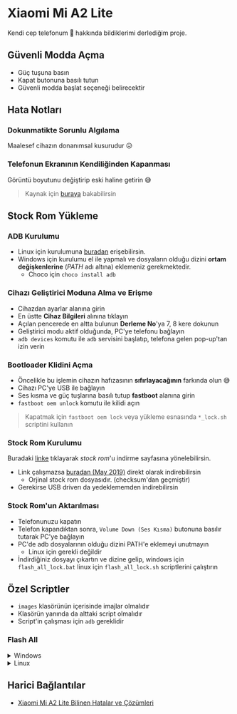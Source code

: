 # Xiaomi Mi A2 Lite <!-- omit in toc -->

Kendi cep telefonum 📱 hakkında bildiklerimi derlediğim proje.

## Güvenli Modda Açma

- Güç tuşuna basın
- Kapat butonuna basılı tutun
- Güvenli modda başlat seçeneği belirecektir

## Hata Notları

### Dokunmatikte Sorunlu Algılama

Maalesef cihazın donanımsal kusurudur 😥

### Telefonun Ekranının Kendiliğinden Kapanması

Görüntü boyutunu değiştirip eski haline getirin 😅

> Kaynak için [buraya](https://www.reddit.com/r/Xiaomi/comments/apkwo9/mi_a2_lite_autoclosing_apps/) bakabilirsin

## Stock Rom Yükleme

### ADB Kurulumu

- Linux için kurulumuna [buradan](../%C4%B0%C5%9Fletim%20Sistemi%20Notlar%C4%B1%2FLinux%20Notlar%C4%B1.md#adb--fastboot-android-tools-kurulumu) erişebilirsin.
- Windows için kurulumu el ile yapmalı ve dosyaların olduğu dizini **ortam değişkenlerine** (_PATH_ adı altına) eklemeniz gerekmektedir.
  - Choco için `choco install adb`

### Cihazı Geliştirici Moduna Alma ve Erişme

- Cihazdan ayarlar alanına girin
- En üstte **Cihaz Bilgileri** alınına tıklayın
- Açılan pencerede en altta bulunun **Derleme No**'ya 7, 8 kere dokunun
- Geliştirici modu aktif olduğunda, PC'ye telefonu bağlayın
- `adb devices` komutu ile `adb` servisini başlatıp, telefona gelen pop-up'tan izin verin

### Bootloader Klidini Açma

- Öncelikle bu işlemin cihazın hafızasının **sıfırlayacağının** farkında olun 😅
- Cihazı PC'ye USB ile bağlayın
- Ses kısma ve güç tuşlarına basılı tutup **fastboot** alanına girin
- `fastboot oem unlock` komutu ile kilidi açın

> Kapatmak için `fastboot oem lock` veya yükleme esnasında `*_lock.sh` scriptini kullanın

### Stock Rom Kurulumu

Buradaki [linke](http://en.miui.com/download-354.html) tıklayarak _stock rom_'u indirme sayfasına yönelebilirsin.

- Link çalışmazsa [buradan (May 2019)](http://bigota.d.miui.com/V10.0.9.0.PDLMIXM/daisy_global_images_V10.0.9.0.PDLMIXM_20190514.0000.00_9.0_f9d0c739e0.tgz) direkt olarak indirebilirsin
  - Orjinal stock rom dosyasıdır. (checksum'dan geçmiştir)
- Gerekirse USB driverı da yedeklememden indirebilirsin

### Stock Rom'un Aktarılması

- Telefonunuzu kapatın
- Telefon kapandıktan sonra, `Volume Down (Ses Kısma)` butonuna basılır tutarak PC'ye bağlayın
- PC'de adb dosyalarının olduğu dizini PATH'e eklemeyi unutmayın
  - Linux için gerekli değildir
- İndirdiğiniz dosyayı çıkartın ve dizine gelip, windows için `flash_all_lock.bat` linux için `flash_all_lock.sh` scriptlerini çalıştırın

## Özel Scriptler

- `images` klasörünün içerisinde imajlar olmalıdır
- Klasörün yanında da alttaki script olmalıdır
- Script'in çalışması için `adb` gereklidir

### Flash All

<details>
<summary>Windows</summary>

```bat
fastboot %* getvar product 2>&1 | findstr /r /c:"^product: *daisy" || @echo "error : Missmatching image and device" && exit /B 1
set CURRENT_ANTI_VER=1
for /f "tokens=2 delims=: " %%i in ('fastboot %* getvar rollback_ver 2^>^&1 ^| findstr /r /c:"rollback_ver:"') do (set version=%%i)
if [%version%] EQU [] set version=0
if %version% GTR %CURRENT_ANTI_VER% (
	@echo "error : current device antirollback version is greater than this package"
	exit /B 1
)
fastboot %* erase boot_a || @echo "Erase boot_a error" && exit /B 1
fastboot %* flash modem_a %~dp0\images\modem.img || @echo "Flash modem_a error" && exit /B 1
fastboot %* flash modem_b %~dp0\images\modem.img || @echo "Flash modem_b error" && exit /B 1
fastboot %* flash sbl1_a %~dp0\images\sbl1.img || @echo "Flash sbl1_a error" && exit /B 1
fastboot %* flash sbl1_b %~dp0\images\sbl1.img || @echo "Flash sbl1_b error" && exit /B 1
fastboot %* flash rpm_a %~dp0\images\rpm.img || @echo "Flash rpm_a error" && exit /B 1
fastboot %* flash rpm_b %~dp0\images\rpm.img || @echo "Flash rpm_b error" && exit /B 1
fastboot %* flash tz_a %~dp0\images\tz.img || @echo "Flash tz_a error" && exit /B 1
fastboot %* flash tz_b %~dp0\images\tz.img || @echo "Flash tz_b error" && exit /B 1
fastboot %* flash devcfg_a %~dp0\images\devcfg.img || @echo "Flash devcfg_a error" && exit /B 1
fastboot %* flash devcfg_b %~dp0\images\devcfg.img || @echo "Flash devcfg_b error" && exit /B 1
fastboot %* flash dsp_a %~dp0\images\dsp.img || @echo "Flash dsp_a error" && exit /B 1
fastboot %* flash dsp_b %~dp0\images\dsp.img || @echo "Flash dsp_b error" && exit /B 1
fastboot %* flash sec %~dp0\images\sec.dat || @echo "Flash sec error" && exit /B 1
fastboot %* flash splash %~dp0\images\splash.img || @echo "Flash splash error" && exit /B 1
fastboot %* flash aboot_a %~dp0\images\emmc_appsboot.mbn || @echo "Flash aboot_a error" && exit /B 1
fastboot %* flash aboot_b %~dp0\images\emmc_appsboot.mbn || @echo "Flash aboot_b error" && exit /B 1
fastboot %* flash boot_a %~dp0\images\boot.img || @echo "Flash boot_a error" && exit /B 1
fastboot %* flash boot_b %~dp0\images\boot.img || @echo "Flash boot_b error" && exit /B 1
fastboot %* flash system_a %~dp0\images\system.img || @echo "Flash system_a error" && exit /B 1
fastboot %* flash system_b %~dp0\images\system_other.img || @echo "Flash system_b error" && exit /B 1
fastboot %* flash vendor_a %~dp0\images\vendor.img || @echo "Flash vendor_a error" && exit /B 1
fastboot %* flash vendor_b %~dp0\images\vendor.img || @echo "Flash vendor_b error" && exit /B 1
fastboot %* flash lksecapp %~dp0\images\lksecapp.img || @echo "Flash lksecapp error" && exit /B 1
fastboot %* flash lksecappbak %~dp0\images\lksecapp.img || @echo "Flash lksecappbak error" && exit /B 1
fastboot %* flash cmnlib_a %~dp0\images\cmnlib.img || @echo "Flash cmnlib_a error" && exit /B 1
fastboot %* flash cmnlib_b %~dp0\images\cmnlib.img || @echo "Flash cmnlib_b error" && exit /B 1
fastboot %* flash cmnlib64_a %~dp0\images\cmnlib64.img || @echo "Flash cmnlib64_a error" && exit /B 1
fastboot %* flash cmnlib64_b %~dp0\images\cmnlib64.img || @echo "Flash cmnlib64_b error" && exit /B 1
fastboot %* flash keymaster_a %~dp0\images\keymaster.img || @echo "Flash keymaster_a error" && exit /B 1
fastboot %* flash keymaster_b %~dp0\images\keymaster.img || @echo "Flash keymaster_b error" && exit /B 1
fastboot %* flash userdata %~dp0\images\userdata.img || @echo "Flash userdata error" && exit /B 1
fastboot %* set_active a
fastboot %* reboot || @echo "Reboot error" && exit /B 1

```

</details>

<details>
<summary>Linux</summary>

```sh
fastboot $* getvar product 2>&1 | grep -E "^product: *daisy$"
if [ $? -ne 0 ] ; then echo "error : Missmatching image and device"; exit 1; fi
CURRENT_ANTI_VER=1
version=`fastboot getvar rollback_ver 2>&1 | grep "rollback_ver:" | awk -F ": " '{print $2}'`
if [  "${version}"x == ""x ] ; then version=0 ; fi
if [ ${version} -gt ${CURRENT_ANTI_VER} ] ; then  echo "error : current device antirollback version is greater than this package" ; exit 1 ; fi
fastboot $* erase boot_a
if [ $? -ne 0 ] ; then echo "Erase boot_a error"; exit 1; fi
fastboot $* flash modem_a `dirname $0`/images/modem.img
if [ $? -ne 0 ] ; then echo "Flash modem_a error"; exit 1; fi
fastboot $* flash modem_b `dirname $0`/images/modem.img
if [ $? -ne 0 ] ; then echo "Flash modem_b error"; exit 1; fi
fastboot $* flash sbl1_a `dirname $0`/images/sbl1.img
if [ $? -ne 0 ] ; then echo "Flash sbl1_a error"; exit 1; fi
fastboot $* flash sbl1_b `dirname $0`/images/sbl1.img
if [ $? -ne 0 ] ; then echo "Flash sbl1_b error"; exit 1; fi
fastboot $* flash rpm_a `dirname $0`/images/rpm.img
if [ $? -ne 0 ] ; then echo "Flash rpm_a error"; exit 1; fi
fastboot $* flash rpm_b `dirname $0`/images/rpm.img
if [ $? -ne 0 ] ; then echo "Flash rpm_b error"; exit 1; fi
fastboot $* flash tz_a `dirname $0`/images/tz.img
if [ $? -ne 0 ] ; then echo "Flash tz_a error"; exit 1; fi
fastboot $* flash tz_b `dirname $0`/images/tz.img
if [ $? -ne 0 ] ; then echo "Flash tz_b error"; exit 1; fi
fastboot $* flash devcfg_a `dirname $0`/images/devcfg.img
if [ $? -ne 0 ] ; then echo "Flash devcfg_a error"; exit 1; fi
fastboot $* flash devcfg_b `dirname $0`/images/devcfg.img
if [ $? -ne 0 ] ; then echo "Flash devcfg_b error"; exit 1; fi
fastboot $* flash dsp_a `dirname $0`/images/dsp.img
if [ $? -ne 0 ] ; then echo "Flash dsp_a error"; exit 1; fi
fastboot $* flash dsp_b `dirname $0`/images/dsp.img
if [ $? -ne 0 ] ; then echo "Flash dsp_b error"; exit 1; fi
fastboot $* flash sec `dirname $0`/images/sec.dat
if [ $? -ne 0 ] ; then echo "Flash sec error"; exit 1; fi
fastboot $* flash splash `dirname $0`/images/splash.img
if [ $? -ne 0 ] ; then echo "Flash splash error"; exit 1; fi
fastboot $* flash aboot_a `dirname $0`/images/emmc_appsboot.mbn
if [ $? -ne 0 ] ; then echo "Flash aboot_a error"; exit 1; fi
fastboot $* flash aboot_b `dirname $0`/images/emmc_appsboot.mbn
if [ $? -ne 0 ] ; then echo "Flash aboot_b error"; exit 1; fi
fastboot $* flash boot_a `dirname $0`/images/boot.img
if [ $? -ne 0 ] ; then echo "Flash boot_a error"; exit 1; fi
fastboot $* flash boot_b `dirname $0`/images/boot.img
if [ $? -ne 0 ] ; then echo "Flash boot_b error"; exit 1; fi
fastboot $* flash system_a `dirname $0`/images/system.img
if [ $? -ne 0 ] ; then echo "Flash system_a error"; exit 1; fi
fastboot $* flash system_b `dirname $0`/images/system_other.img
if [ $? -ne 0 ] ; then echo "Flash system_b error"; exit 1; fi
fastboot $* flash vendor_a `dirname $0`/images/vendor.img
if [ $? -ne 0 ] ; then echo "Flash vendor_a error"; exit 1; fi
fastboot $* flash vendor_b `dirname $0`/images/vendor.img
if [ $? -ne 0 ] ; then echo "Flash vendor_b error"; exit 1; fi
fastboot $* flash lksecapp `dirname $0`/images/lksecapp.img
if [ $? -ne 0 ] ; then echo "Flash lksecapp error"; exit 1; fi
fastboot $* flash lksecappbak `dirname $0`/images/lksecapp.img
if [ $? -ne 0 ] ; then echo "Flash lksecappbak error"; exit 1; fi
fastboot $* flash cmnlib_a `dirname $0`/images/cmnlib.img
if [ $? -ne 0 ] ; then echo "Flash cmnlib_a error"; exit 1; fi
fastboot $* flash cmnlib_b `dirname $0`/images/cmnlib.img
if [ $? -ne 0 ] ; then echo "Flash cmnlib_b error"; exit 1; fi
fastboot $* flash cmnlib64_a `dirname $0`/images/cmnlib64.img
if [ $? -ne 0 ] ; then echo "Flash cmnlib64_a error"; exit 1; fi
fastboot $* flash cmnlib64_b `dirname $0`/images/cmnlib64.img
if [ $? -ne 0 ] ; then echo "Flash cmnlib64_b error"; exit 1; fi
fastboot $* flash keymaster_a `dirname $0`/images/keymaster.img
if [ $? -ne 0 ] ; then echo "Flash keymaster_a error"; exit 1; fi
fastboot $* flash keymaster_b `dirname $0`/images/keymaster.img
if [ $? -ne 0 ] ; then echo "Flash keymaster_b error"; exit 1; fi
fastboot $* flash userdata `dirname $0`/images/userdata.img
if [ $? -ne 0 ] ; then echo "Flash userdata error"; exit 1; fi
fastboot $* set_active a
fastboot $* reboot
if [ $? -ne 0 ] ; then echo "Reboot error"; exit 1; fi

```

</details>

## Harici Bağlantılar

- [Xiaomi Mi A2 Lite Bilinen Hatalar ve Çözümleri](https://mobileinternist.com/xiaomi-mi-a2-issues-solved)
